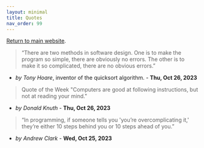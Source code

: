 ```yaml
---
layout: minimal
title: Quotes
nav_order: 99
---
```


[Return to main website]({{site.baseurl}}/).


> “There are two methods in software design. One is to make the program so simple, there are obviously no errors. The other is to make it so complicated, there are no obvious errors.”
- _by Tony Hoare_, inventor of the quicksort algorithm. - __Thu, Oct 26, 2023__

> Quote of the Week "Computers are good at following instructions, but not at reading your mind."
- _by Donald Knuth_ - __Thu, Oct 26, 2023__

> “In programming, if someone tells you 'you’re overcomplicating it,' they’re either 10 steps behind you or 10 steps ahead of you.”
- _by Andrew Clark_ - __Wed, Oct 25, 2023__

